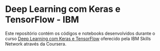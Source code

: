 # Deep Learning com Keras e TensorFlow - IBM  

Este repositório contém os códigos e notebooks desenvolvidos durante o curso [Deep Learning com Keras e TensorFlow](https://www.coursera.org/learn/building-deep-learning-models-with-tensorflow/) oferecido pela IBM Skills Network através da Coursera.  
